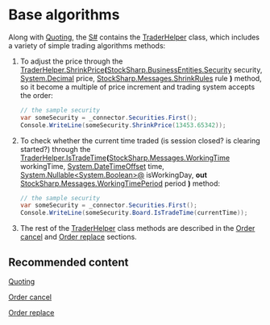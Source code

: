 # Base algorithms

Along with [Quoting](../strategies/quoting.md), the [S\#](../../api.md) contains the [TraderHelper](xref:StockSharp.Algo.TraderHelper) class, which includes a variety of simple trading algorithms methods:

1. To adjust the price through the [TraderHelper.ShrinkPrice](xref:StockSharp.Algo.TraderHelper.ShrinkPrice(StockSharp.BusinessEntities.Security,System.Decimal,StockSharp.Messages.ShrinkRules))**(**[StockSharp.BusinessEntities.Security](xref:StockSharp.BusinessEntities.Security) security, [System.Decimal](xref:System.Decimal) price, [StockSharp.Messages.ShrinkRules](xref:StockSharp.Messages.ShrinkRules) rule **)** method, so it become a multiple of price increment and trading system accepts the order:

   ```cs
   // the sample security
   var someSecurity = _connector.Securities.First();
   Console.WriteLine(someSecurity.ShrinkPrice(13453.65342));
   ```
2. To check whether the current time traded (is session closed? is clearing started?) through the [TraderHelper.IsTradeTime](xref:StockSharp.Algo.TraderHelper.IsTradeTime(StockSharp.Messages.WorkingTime,System.DateTimeOffset,System.Nullable{System.Boolean}@,StockSharp.Messages.WorkingTimePeriod@))**(**[StockSharp.Messages.WorkingTime](xref:StockSharp.Messages.WorkingTime) workingTime, [System.DateTimeOffset](xref:System.DateTimeOffset) time, [System.Nullable\<System.Boolean\>@](xref:System.Nullable`1) isWorkingDay, **out** [StockSharp.Messages.WorkingTimePeriod](xref:StockSharp.Messages.WorkingTimePeriod) period **)** method: 

   ```cs
   // the sample security
   var someSecurity = _connector.Securities.First();
   Console.WriteLine(someSecurity.Board.IsTradeTime(currentTime));
   ```
3. The rest of the [TraderHelper](xref:StockSharp.Algo.TraderHelper) class methods are described in the [Order cancel](../orders_management/order_cancel.md) and [Order replace](../orders_management/orders_replacement.md) sections. 

## Recommended content

[Quoting](../strategies/quoting.md)

[Order cancel](../orders_management/order_cancel.md)

[Order replace](../orders_management/orders_replacement.md)
